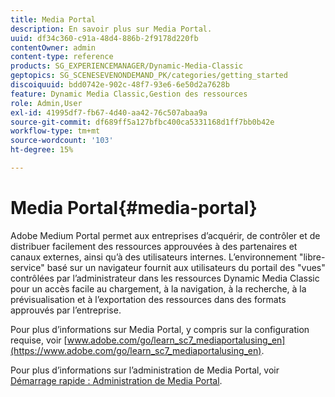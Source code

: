 ```yaml
---
title: Media Portal
description: En savoir plus sur Media Portal.
uuid: df34c360-c91a-48d4-886b-2f9178d220fb
contentOwner: admin
content-type: reference
products: SG_EXPERIENCEMANAGER/Dynamic-Media-Classic
geptopics: SG_SCENESEVENONDEMAND_PK/categories/getting_started
discoiquuid: bdd0742e-902c-48f7-93e6-6e50d2a7628b
feature: Dynamic Media Classic,Gestion des ressources
role: Admin,User
exl-id: 41995df7-fb67-4d40-aa42-76c507abaa9a
source-git-commit: df689ff5a127bfbc400ca5331168d1ff7bb0b42e
workflow-type: tm+mt
source-wordcount: '103'
ht-degree: 15%

---
```


# Media Portal{#media-portal}

Adobe Medium Portal permet aux entreprises d’acquérir, de contrôler et de distribuer facilement des ressources approuvées à des partenaires et canaux externes, ainsi qu’à des utilisateurs internes. L’environnement &quot;libre-service&quot; basé sur un navigateur fournit aux utilisateurs du portail des &quot;vues&quot; contrôlées par l’administrateur dans les ressources Dynamic Media Classic pour un accès facile au chargement, à la navigation, à la recherche, à la prévisualisation et à l’exportation des ressources dans des formats approuvés par l’entreprise.

Pour plus d’informations sur Media Portal, y compris sur la configuration requise, voir [www.adobe.com/go/learn_sc7_mediaportalusing_en](https://www.adobe.com/go/learn_sc7_mediaportalusing_en).

Pour plus d’informations sur l’administration de Media Portal, voir [Démarrage rapide : Administration de Media Portal](quick-start-media-portal-administration.md#quick_start_media_portal_administration).

